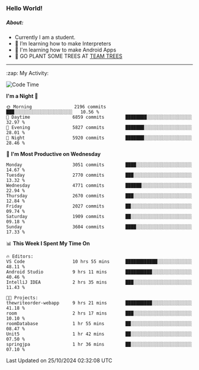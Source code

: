 ### Hello World!

##### About:
- Currently I am a student.
- 🌱 I’m learning how to make Interpreters
- 🌱 I'm learning how to make Android Apps
- 🌱 GO PLANT SOME TREES AT [TEAM TREES](https://teamtrees.org/)

---
  <summary>:zap: My Activity:</summary>
  
<!--START_SECTION:waka-->
![Code Time](http://img.shields.io/badge/Code%20Time-1%2C548%20hrs%209%20mins-blue)

**I'm a Night 🦉** 

```text
🌞 Morning                2196 commits        ███░░░░░░░░░░░░░░░░░░░░░░   10.56 % 
🌆 Daytime                6859 commits        ████████░░░░░░░░░░░░░░░░░   32.97 % 
🌃 Evening                5827 commits        ███████░░░░░░░░░░░░░░░░░░   28.01 % 
🌙 Night                  5920 commits        ███████░░░░░░░░░░░░░░░░░░   28.46 % 
```
📅 **I'm Most Productive on Wednesday** 

```text
Monday                   3051 commits        ████░░░░░░░░░░░░░░░░░░░░░   14.67 % 
Tuesday                  2770 commits        ███░░░░░░░░░░░░░░░░░░░░░░   13.32 % 
Wednesday                4771 commits        ██████░░░░░░░░░░░░░░░░░░░   22.94 % 
Thursday                 2670 commits        ███░░░░░░░░░░░░░░░░░░░░░░   12.84 % 
Friday                   2027 commits        ██░░░░░░░░░░░░░░░░░░░░░░░   09.74 % 
Saturday                 1909 commits        ██░░░░░░░░░░░░░░░░░░░░░░░   09.18 % 
Sunday                   3604 commits        ████░░░░░░░░░░░░░░░░░░░░░   17.33 % 
```


📊 **This Week I Spent My Time On** 

```text
🔥 Editors: 
VS Code                  10 hrs 55 mins      ████████████░░░░░░░░░░░░░   48.11 % 
Android Studio           9 hrs 11 mins       ██████████░░░░░░░░░░░░░░░   40.46 % 
IntelliJ IDEA            2 hrs 35 mins       ███░░░░░░░░░░░░░░░░░░░░░░   11.43 % 

🐱‍💻 Projects: 
thewriteorder-webapp     9 hrs 21 mins       ██████████░░░░░░░░░░░░░░░   41.18 % 
room                     2 hrs 17 mins       ███░░░░░░░░░░░░░░░░░░░░░░   10.10 % 
roomDatabase             1 hr 55 mins        ██░░░░░░░░░░░░░░░░░░░░░░░   08.47 % 
Unit5                    1 hr 42 mins        ██░░░░░░░░░░░░░░░░░░░░░░░   07.50 % 
springjpa                1 hr 36 mins        ██░░░░░░░░░░░░░░░░░░░░░░░   07.10 % 
```


 Last Updated on 25/10/2024 02:32:08 UTC
<!--END_SECTION:waka-->

